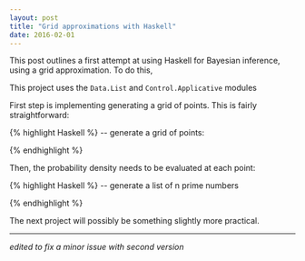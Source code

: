 ```yaml
---
layout: post
title: "Grid approximations with Haskell"
date: 2016-02-01
---
```


This post outlines a first attempt at using Haskell for Bayesian inference, using a grid approximation. To do this,

This project uses the `Data.List` and `Control.Applicative` modules

First step is implementing generating a grid of points. This is fairly straightforward:

{% highlight Haskell %}
-- generate a grid of points:


{% endhighlight %}

Then, the probability density needs to be evaluated at each point:

{% highlight Haskell %}
-- generate a list of n prime numbers

{% endhighlight %}

The next project will possibly be something slightly more practical.


------------------------------------------
*edited to fix a minor issue with second version*
